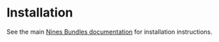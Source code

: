 Installation
============

See the main [Nines Bundles documentation](../README.md) for installation 
instructions.

